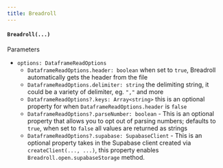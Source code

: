 ```yaml
---
title: Breadroll
---
```

#### `Breadroll(...)`
Parameters

  - `options: DataframeReadOptions`
    - `DataframeReadOptions.header: boolean` when set to `true`, Breadroll automatically gets the header from the file
    - `DataframeReadOptions.delimiter: string` the delimiting string, it could be a variety of delimiter, eg. `","` and more
    - `DataframeReadOptions?.keys: Array<string>` this is an optional property for when `DataframeReadOptions.header` is `false`
    - `DataframeReadOptions?.parseNumber: boolean` - This is an optional property that allows you to opt out of parsing numbers; defaults to `true`, when set to `false` all values are returned as strings
    - `DataframeReadOptions?.supabase: SupabaseClient` - This is an optional property takes in the Supabase client created via `createClient(..., ...)`, this property enables `Breadroll.open.supabaseStorage` method.

